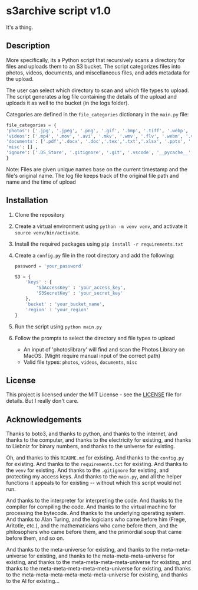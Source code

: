 # s3archive script v1.0

It's a thing.

## Description

More specifically, its a Python script that recursively scans a directory for files and uploads them to an S3 bucket. The script categorizes files into photos, videos, documents, and miscellaneous files, and adds metadata for the upload.

The user can select which directory to scan and which file types to upload. The script generates a log file containing the details of the upload and uploads it as well to the bucket (in the logs folder).

Categories are defined in the `file_categories` dictionary in the `main.py` file:

```python
file_categories = {
'photos': ['.jpg', '.jpeg', '.png', '.gif', '.bmp', '.tiff', '.webp', '.heif', '.heic', '.bpg', '.raw', '.arw', '.nef', '.cr2'],
'videos': ['.mp4', '.mov', '.avi', '.mkv', '.wmv', '.flv', '.webm', '.vob', '.3gp', '.mpg', '.mpeg', '.m4v', '.m2ts', '.ts'],
'documents': ['.pdf','.docx', '.doc','.tex','.txt','.xlsx', '.pptx', '.csv', '.md', '.json', '.xml', '.yaml', '.yml', '.html', '.py'],
'misc': [] ,
'ignore': ['.DS_Store', '.gitignore', '.git', '.vscode', '__pycache__', '.idea', '.venv', '.aux','.log', '.bak','.out', '.bak', '.tmp', '.swp', '.swm']
}
```

Note: Files are given unique names base on the current timestamp and the file's original name. The log file keeps track of the original file path and name and the time of upload

## Installation

1. Clone the repository
2. Create a virtual environment using `python -m venv venv`, and activate it `source venv/bin/activate`.
3. Install the required packages using `pip install -r requirements.txt`
4. Create a `config.py` file in the root directory and add the following:

    ```python
    password = 'your_password'

    S3 = {
        'keys' : {
            'S3AccessKey' : 'your_access_key',
            'S3SecretKey' : 'your_secret_key'
        },
        'bucket' : 'your_bucket_name',
        'region' : 'your_region'
    }
    ```

5. Run the script using `python main.py`

6. Follow the prompts to select the directory and file types to upload
   - An input of 'photoslibrary' will find and scan the Photos Library on MacOS. (Might require manual input of the correct path)
   - Valid file types: `photos`, `videos`, `documents`, `misc`

## License

This project is licensed under the MIT License - see the [LICENSE](LICENSE) file for details. But I really don't care.

## Acknowledgements

Thanks to boto3, and thanks to python, and thanks to the internet, and thanks to the computer, and thanks to the electricity for existing, and thanks to Liebniz for binary numbers, and thanks to the universe for existing.

Oh, and thanks to this `README.md` for existing. And thanks to the `config.py` for existing. And thanks to the `requirements.txt` for existing. And thanks to the `venv` for existing. And thanks to the `.gitignore` for existing, and protecting my access keys. And thanks to the `main.py`, and all the helper functions it appeals to for existing -- without which this script would not run.

And thanks to the interpreter for interpreting the code.
And thanks to the compiler for compiling the code. And thanks to the virtual machine for processing the bytecode. And thanks to the underlying operating system. And thanks to Alan Turing, and the logicians who came before him (Frege, Aritotle, etc.), and the mathematicians who came before them, and the philosophers who came before them,  and the primordial soup that came before them, and so on.

And thanks to the meta-universe for existing, and thanks to the meta-meta-universe for existing, and thanks to the meta-meta-meta-universe for existing, and thanks to the meta-meta-meta-meta-universe for existing, and thanks to the meta-meta-meta-meta-meta-universe for existing, and thanks to the meta-meta-meta-meta-meta-meta-universe for existing, and thanks to the AI for existing...
